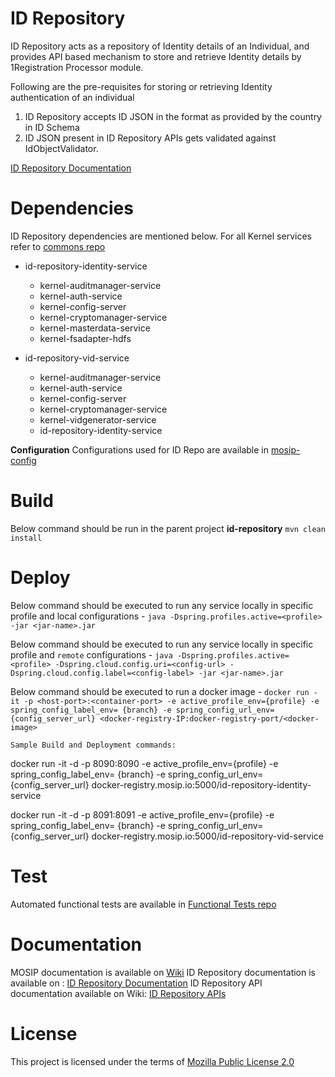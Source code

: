 # ID Repository

ID Repository acts as a repository of Identity details of an Individual, and provides API based mechanism to store and retrieve Identity details by 1Registration Processor module.

Following are the pre-requisites for storing or retrieving Identity authentication of an individual

1. ID Repository accepts ID JSON in the format as provided by the country in ID Schema
2. ID JSON present in ID Repository APIs gets validated against IdObjectValidator.

[ID Repository Documentation](https://mosipdocs.gitbook.io/platform/quick-links/modules/id-repository)

# Dependencies
ID Repository dependencies are mentioned below.  For all Kernel services refer to [commons repo](https://github.com/mosip/commons)

* id-repository-identity-service
    *  kernel-auditmanager-service 
    *  kernel-auth-service 
    *  kernel-config-server
    *  kernel-cryptomanager-service
    *  kernel-masterdata-service
    *  kernel-fsadapter-hdfs

* id-repository-vid-service
    *  kernel-auditmanager-service 
    *  kernel-auth-service 
    *  kernel-config-server
    *  kernel-cryptomanager-service
    *  kernel-vidgenerator-service
    *  id-repository-identity-service
    
**Configuration**
Configurations used for ID Repo are available in [mosip-config](https://github.com/mosip/mosip-config)


# Build
Below command should be run in the parent project **id-repository**
`mvn clean install`

# Deploy
Below command should be executed to run any service locally in specific profile and local configurations - 
`java -Dspring.profiles.active=<profile> -jar <jar-name>.jar`

Below command should be executed to run any service locally in specific profile and `remote` configurations - 
`java -Dspring.profiles.active=<profile> -Dspring.cloud.config.uri=<config-url> -Dspring.cloud.config.label=<config-label> -jar <jar-name>.jar`

Below command should be executed to run a docker image - 
`docker run -it -p <host-port>:<container-port> -e active_profile_env={profile} -e spring_config_label_env= {branch} -e spring_config_url_env={config_server_url} <docker-registry-IP:docker-registry-port/<docker-image>`

`Sample Build and Deployment commands:`

docker run -it -d -p 8090:8090 -e active_profile_env={profile}  -e spring_config_label_env= {branch} -e spring_config_url_env={config_server_url} docker-registry.mosip.io:5000/id-repository-identity-service

docker run -it -d -p 8091:8091 -e active_profile_env={profile}  -e spring_config_label_env= {branch} -e spring_config_url_env={config_server_url} docker-registry.mosip.io:5000/id-repository-vid-service

# Test
Automated functional tests are available in [Functional Tests repo](https://github.com/mosip/mosip-functional-tests)

# Documentation
MOSIP documentation is available on [Wiki](https://mosipdocs.gitbook.io/platform)
ID Repository documentation is available on : [ID Repository Documentation](https://mosipdocs.gitbook.io/platform/quick-links/modules/id-repository)
ID Repository API documentation available on Wiki: [ID Repository APIs](https://mosipdocs.gitbook.io/platform/quick-links/apis/id-repository-apis)

# License
This project is licensed under the terms of [Mozilla Public License 2.0](https://github.com/mosip/commons/blob/master/LICENSE)
